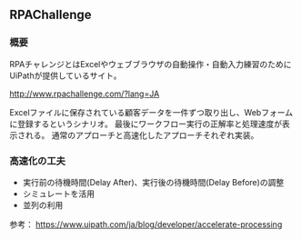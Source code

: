 ## RPAChallenge

### 概要
RPAチャレンジとはExcelやウェブブラウザの自動操作・自動入力練習のために
UiPathが提供しているサイト。

http://www.rpachallenge.com/?lang=JA

Excelファイルに保存されている顧客データを一件ずつ取り出し、Webフォームに登録するというシナリオ。
最後にワークフロー実行の正解率と処理速度が表示される。
通常のアプローチと高速化したアプローチそれぞれ実装。

### 高速化の工夫
- 実行前の待機時間(Delay After)、実行後の待機時間(Delay Before)の調整
- シミュレートを活用
- 並列の利用

参考：
https://www.uipath.com/ja/blog/developer/accelerate-processing
